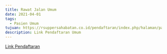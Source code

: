 ```yaml
---
title: Rawat Jalan Umum
date: 2021-04-01
tags:
  - Pasien Umum
tujuan: https://rsuppersahabatan.co.id/pendaftaran/index.php/halaman/page_lain
description: Link Pendaftaran Umum
---
```


[Link Pendaftaran](https://www.rsuppersahabatan.co.id/pendaftaran/index.php/halaman/page_lain)
